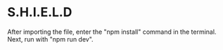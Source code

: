 # S.H.I.E.L.D

After importing the file, enter the "npm install" command in the terminal.
Next, run with "npm run dev".
